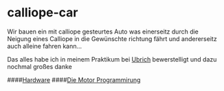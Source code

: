 # calliope-car

Wir bauen ein mit calliope gesteurtes Auto was einerseitz durch die Neigung eines Calliope in die Gewünschte 
richtung fährt und andererseitz auch alleine fahren kann...

Das alles habe ich in meinem Praktikum bei [Ubrich](https://ubirch.de) bewerstelligt 
und dazu nochmal großes danke 


####[Hardware](https://github.com/Mcccake/calliope-car/blob/master/Hardware.md)
####[Die Motor Programmirung ](https://github.com/Mcccake/calliope-car/blob/master/motor.md)
